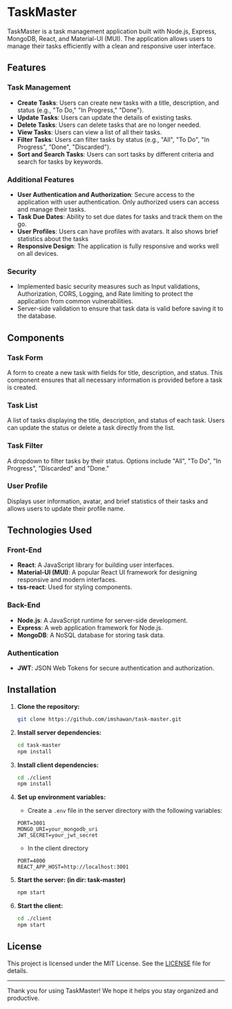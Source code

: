 # TaskMaster

TaskMaster is a task management application built with Node.js, Express, MongoDB, React, and Material-UI (MUI). The application allows users to manage their tasks efficiently with a clean and responsive user interface.

## Features

### Task Management
- **Create Tasks**: Users can create new tasks with a title, description, and status (e.g., "To Do," "In Progress," "Done").
- **Update Tasks**: Users can update the details of existing tasks.
- **Delete Tasks**: Users can delete tasks that are no longer needed.
- **View Tasks**: Users can view a list of all their tasks.
- **Filter Tasks**: Users can filter tasks by status (e.g., "All", "To Do", "In Progress", "Done", "Discarded").
- **Sort and Search Tasks**: Users can sort tasks by different criteria and search for tasks by keywords.

### Additional Features
- **User Authentication and Authorization**: Secure access to the application with user authentication. Only authorized users can access and manage their tasks.
- **Task Due Dates**: Ability to set due dates for tasks and track them on the go.
- **User Profiles**: Users can have profiles with avatars. It also shows brief statistics about the tasks
- **Responsive Design**: The application is fully responsive and works well on all devices.

### Security
- Implemented basic security measures such as Input validations, Authorization, CORS, Logging, and Rate limiting to protect the application from common vulnerabilities.
- Server-side validation to ensure that task data is valid before saving it to the database.

## Components

### Task Form
A form to create a new task with fields for title, description, and status. This component ensures that all necessary information is provided before a task is created.

### Task List
A list of tasks displaying the title, description, and status of each task. Users can update the status or delete a task directly from the list.

### Task Filter
A dropdown to filter tasks by their status. Options include "All", "To Do", "In Progress", "Discarded" and "Done."

### User Profile
Displays user information, avatar, and brief statistics of their tasks and allows users to update their profile name.

## Technologies Used

### Front-End
- **React**: A JavaScript library for building user interfaces.
- **Material-UI (MUI)**: A popular React UI framework for designing responsive and modern interfaces.
- **tss-react**: Used for styling components.

### Back-End
- **Node.js**: A JavaScript runtime for server-side development.
- **Express**: A web application framework for Node.js.
- **MongoDB**: A NoSQL database for storing task data.

### Authentication
- **JWT**: JSON Web Tokens for secure authentication and authorization.

## Installation

1. **Clone the repository:**
   ```bash
   git clone https://github.com/imshawan/task-master.git
   ```

2. **Install server dependencies:**
   ```bash
   cd task-master
   npm install
   ```

3. **Install client dependencies:**
   ```bash
   cd ./client
   npm install
   ```

4. **Set up environment variables:**
   - Create a `.env` file in the server directory with the following variables:
   ```env
   PORT=3001
   MONGO_URI=your_mongodb_uri
   JWT_SECRET=your_jwt_secret
   ```
   - In the client directory
   ```env
   PORT=4000
   REACT_APP_HOST=http://localhost:3001
   ```

5. **Start the server: (in dir: task-master)**
   ```bash
   npm start
   ```

6. **Start the client:**
   ```bash
   cd ./client
   npm start
   ```

## License

This project is licensed under the MIT License. See the [LICENSE](LICENSE) file for details.


---

Thank you for using TaskMaster! We hope it helps you stay organized and productive.
